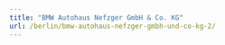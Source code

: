```yaml
---
title: "BMW Autohaus Nefzger GmbH & Co. KG"
url: /berlin/bmw-autohaus-nefzger-gmbh-und-co-kg-2/
---
```

